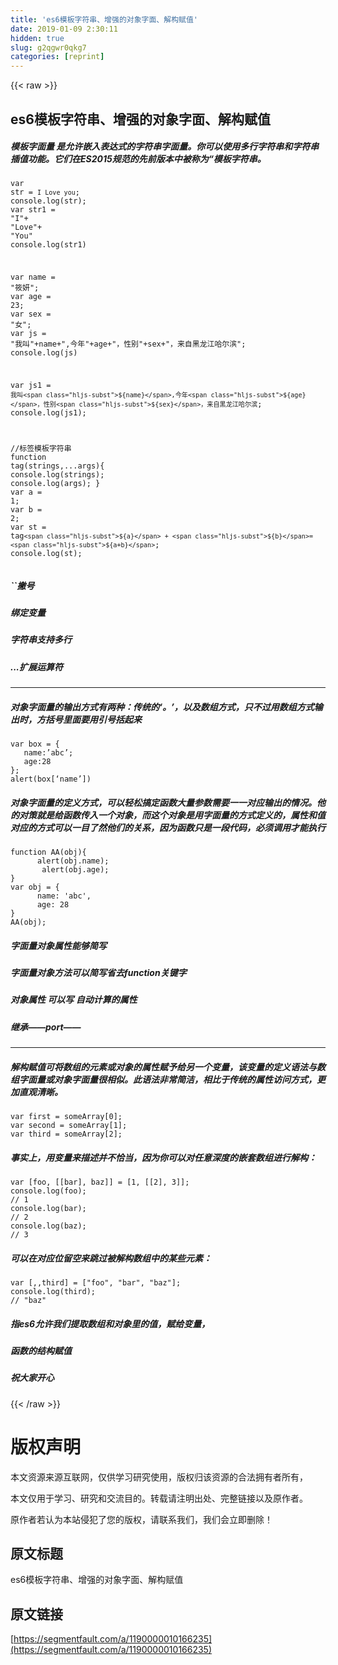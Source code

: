 ```yaml
---
title: 'es6模板字符串、增强的对象字面、解构赋值' 
date: 2019-01-09 2:30:11
hidden: true
slug: g2qgwr0qkg7
categories: [reprint]
---
```


{{< raw >}}

                    
<h2 id="articleHeader0">es6模板字符串、增强的对象字面、解构赋值</h2>
<h5>模板字面量 是允许嵌入表达式的字符串字面量。你可以使用多行字符串和字符串插值功能。它们在ES2015规范的先前版本中被称为“模板字符串。</h5>
<div class="widget-codetool" style="display:none;">
      <div class="widget-codetool--inner">
      <span class="selectCode code-tool" data-toggle="tooltip" data-placement="top" title="" data-original-title="全选"></span>
      <span type="button" class="copyCode code-tool" data-toggle="tooltip" data-placement="top" data-clipboard-text="var str = `I
            Love
            you`;
console.log(str);
var str1 = &quot;I&quot;+
            &quot;Love&quot;+
            &quot;You&quot;
console.log(str1)

var name = &quot;筱妍&quot;;
var age = 23;
var sex = &quot;女&quot;;
var js = &quot;我叫&quot;+name+&quot;,今年&quot;+age+&quot;，性别&quot;+sex+&quot;，来自黑龙江哈尔滨&quot;;
console.log(js)

var js1 = `我叫${name},今年${age}，性别${sex}，来自黑龙江哈尔滨`;
console.log(js1);

//标签模板字符串
function tag(strings,...args){
    console.log(strings);
    console.log(args);
}
var a = 1;
var b = 2;
var st = tag`
    ${a} + ${b}=${a+b}
    `;
console.log(st);" title="" data-original-title="复制"></span>
      <span type="button" class="saveToNote code-tool" data-toggle="tooltip" data-placement="top" title="" data-original-title="放进笔记"></span>
      </div>
      </div><pre class="javascript hljs"><code class="javascript"><span class="hljs-keyword">var</span> str = <span class="hljs-string">`I
            Love
            you`</span>;
<span class="hljs-built_in">console</span>.log(str);
<span class="hljs-keyword">var</span> str1 = <span class="hljs-string">"I"</span>+
            <span class="hljs-string">"Love"</span>+
            <span class="hljs-string">"You"</span>
<span class="hljs-built_in">console</span>.log(str1)

<span class="hljs-keyword">var</span> name = <span class="hljs-string">"筱妍"</span>;
<span class="hljs-keyword">var</span> age = <span class="hljs-number">23</span>;
<span class="hljs-keyword">var</span> sex = <span class="hljs-string">"女"</span>;
<span class="hljs-keyword">var</span> js = <span class="hljs-string">"我叫"</span>+name+<span class="hljs-string">",今年"</span>+age+<span class="hljs-string">"，性别"</span>+sex+<span class="hljs-string">"，来自黑龙江哈尔滨"</span>;
<span class="hljs-built_in">console</span>.log(js)

<span class="hljs-keyword">var</span> js1 = <span class="hljs-string">`我叫<span class="hljs-subst">${name}</span>,今年<span class="hljs-subst">${age}</span>，性别<span class="hljs-subst">${sex}</span>，来自黑龙江哈尔滨`</span>;
<span class="hljs-built_in">console</span>.log(js1);

<span class="hljs-comment">//标签模板字符串</span>
<span class="hljs-function"><span class="hljs-keyword">function</span> <span class="hljs-title">tag</span>(<span class="hljs-params">strings,...args</span>)</span>{
    <span class="hljs-built_in">console</span>.log(strings);
    <span class="hljs-built_in">console</span>.log(args);
}
<span class="hljs-keyword">var</span> a = <span class="hljs-number">1</span>;
<span class="hljs-keyword">var</span> b = <span class="hljs-number">2</span>;
<span class="hljs-keyword">var</span> st = tag<span class="hljs-string">`
    <span class="hljs-subst">${a}</span> + <span class="hljs-subst">${b}</span>=<span class="hljs-subst">${a+b}</span>
    `</span>;
<span class="hljs-built_in">console</span>.log(st);</code></pre>
<h5>``撇号</h5>
<h5>绑定变量</h5>
<h5>字符串支持多行</h5>
<h5>...扩展运算符</h5>
<hr>
<h5>对象字面量的输出方式有两种：传统的‘。’，以及数组方式，只不过用数组方式输出时，方括号里面要用引号括起来</h5>
<div class="widget-codetool" style="display:none;">
      <div class="widget-codetool--inner">
      <span class="selectCode code-tool" data-toggle="tooltip" data-placement="top" title="" data-original-title="全选"></span>
      <span type="button" class="copyCode code-tool" data-toggle="tooltip" data-placement="top" data-clipboard-text="var box = {
   name:’abc’;
   age:28
};
alert(box[‘name’])" title="" data-original-title="复制"></span>
      <span type="button" class="saveToNote code-tool" data-toggle="tooltip" data-placement="top" title="" data-original-title="放进笔记"></span>
      </div>
      </div><pre class="javascript hljs"><code class="javascript"><span class="hljs-keyword">var</span> box = {
   <span class="hljs-attr">name</span>:’abc’;
   age:<span class="hljs-number">28</span>
};
alert(box[‘name’])</code></pre>
<h5>对象字面量的定义方式，可以轻松搞定函数大量参数需要一一对应输出的情况。他的对策就是给函数传入一个对象，而这个对象是用字面量的方式定义的，属性和值对应的方式可以一目了然他们的关系，因为函数只是一段代码，必须调用才能执行</h5>
<div class="widget-codetool" style="display:none;">
      <div class="widget-codetool--inner">
      <span class="selectCode code-tool" data-toggle="tooltip" data-placement="top" title="" data-original-title="全选"></span>
      <span type="button" class="copyCode code-tool" data-toggle="tooltip" data-placement="top" data-clipboard-text="function AA(obj){
      alert(obj.name);
       alert(obj.age);
}
var obj = {
      name: 'abc',
      age: 28
}
AA(obj);" title="" data-original-title="复制"></span>
      <span type="button" class="saveToNote code-tool" data-toggle="tooltip" data-placement="top" title="" data-original-title="放进笔记"></span>
      </div>
      </div><pre class="javascript hljs"><code class="javascript"><span class="hljs-function"><span class="hljs-keyword">function</span> <span class="hljs-title">AA</span>(<span class="hljs-params">obj</span>)</span>{
      alert(obj.name);
       alert(obj.age);
}
<span class="hljs-keyword">var</span> obj = {
      <span class="hljs-attr">name</span>: <span class="hljs-string">'abc'</span>,
      <span class="hljs-attr">age</span>: <span class="hljs-number">28</span>
}
AA(obj);</code></pre>
<h5>字面量对象属性能够简写</h5>
<h5>字面量对象方法可以简写省去function关键字</h5>
<h5>对象属性  可以写    自动计算的属性</h5>
<h5>继承——port——</h5>
<hr>
<h5>解构赋值可将数组的元素或对象的属性赋予给另一个变量，该变量的定义语法与数组字面量或对象字面量很相似。此语法非常简洁，相比于传统的属性访问方式，更加直观清晰。</h5>
<div class="widget-codetool" style="display:none;">
      <div class="widget-codetool--inner">
      <span class="selectCode code-tool" data-toggle="tooltip" data-placement="top" title="" data-original-title="全选"></span>
      <span type="button" class="copyCode code-tool" data-toggle="tooltip" data-placement="top" data-clipboard-text="var first = someArray[0];
var second = someArray[1];
var third = someArray[2];" title="" data-original-title="复制"></span>
      <span type="button" class="saveToNote code-tool" data-toggle="tooltip" data-placement="top" title="" data-original-title="放进笔记"></span>
      </div>
      </div><pre class="javascript hljs"><code class="javascript"><span class="hljs-keyword">var</span> first = someArray[<span class="hljs-number">0</span>];
<span class="hljs-keyword">var</span> second = someArray[<span class="hljs-number">1</span>];
<span class="hljs-keyword">var</span> third = someArray[<span class="hljs-number">2</span>];</code></pre>
<h5>事实上，用变量来描述并不恰当，因为你可以对任意深度的嵌套数组进行解构：</h5>
<div class="widget-codetool" style="display:none;">
      <div class="widget-codetool--inner">
      <span class="selectCode code-tool" data-toggle="tooltip" data-placement="top" title="" data-original-title="全选"></span>
      <span type="button" class="copyCode code-tool" data-toggle="tooltip" data-placement="top" data-clipboard-text="var [foo, [[bar], baz]] = [1, [[2], 3]];
console.log(foo);
// 1
console.log(bar);
// 2
console.log(baz);
// 3" title="" data-original-title="复制"></span>
      <span type="button" class="saveToNote code-tool" data-toggle="tooltip" data-placement="top" title="" data-original-title="放进笔记"></span>
      </div>
      </div><pre class="javascript hljs"><code class="javascript"><span class="hljs-keyword">var</span> [foo, [[bar], baz]] = [<span class="hljs-number">1</span>, [[<span class="hljs-number">2</span>], <span class="hljs-number">3</span>]];
<span class="hljs-built_in">console</span>.log(foo);
<span class="hljs-comment">// 1</span>
<span class="hljs-built_in">console</span>.log(bar);
<span class="hljs-comment">// 2</span>
<span class="hljs-built_in">console</span>.log(baz);
<span class="hljs-comment">// 3</span></code></pre>
<h5>可以在对应位留空来跳过被解构数组中的某些元素：</h5>
<div class="widget-codetool" style="display:none;">
      <div class="widget-codetool--inner">
      <span class="selectCode code-tool" data-toggle="tooltip" data-placement="top" title="" data-original-title="全选"></span>
      <span type="button" class="copyCode code-tool" data-toggle="tooltip" data-placement="top" data-clipboard-text="var [,,third] = [&quot;foo&quot;, &quot;bar&quot;, &quot;baz&quot;];
console.log(third);
// &quot;baz&quot;" title="" data-original-title="复制"></span>
      <span type="button" class="saveToNote code-tool" data-toggle="tooltip" data-placement="top" title="" data-original-title="放进笔记"></span>
      </div>
      </div><pre class="javascript hljs"><code class="javascript"><span class="hljs-keyword">var</span> [,,third] = [<span class="hljs-string">"foo"</span>, <span class="hljs-string">"bar"</span>, <span class="hljs-string">"baz"</span>];
<span class="hljs-built_in">console</span>.log(third);
<span class="hljs-comment">// "baz"</span></code></pre>
<h5>指es6允许我们提取数组和对象里的值，赋给变量，</h5>
<h5>函数的结构赋值</h5>
<h5>祝大家开心</h5>

                
{{< /raw >}}

# 版权声明
本文资源来源互联网，仅供学习研究使用，版权归该资源的合法拥有者所有，

本文仅用于学习、研究和交流目的。转载请注明出处、完整链接以及原作者。

原作者若认为本站侵犯了您的版权，请联系我们，我们会立即删除！

## 原文标题
es6模板字符串、增强的对象字面、解构赋值

## 原文链接
[https://segmentfault.com/a/1190000010166235](https://segmentfault.com/a/1190000010166235)

